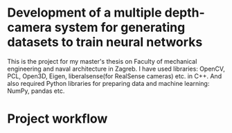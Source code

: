 # Development of a multiple depth-camera system for generating datasets to train neural networks
This is the project for my master's thesis on Faculty of mechanical engineering and naval architecture in Zagreb. 
I have used libraries: OpenCV, PCL, Open3D, Eigen, liberalsense(for RealSense cameras) etc. in C++. And also required Python libraries for preparing data and machine learning: NumPy, pandas etc.

# Project workflow

